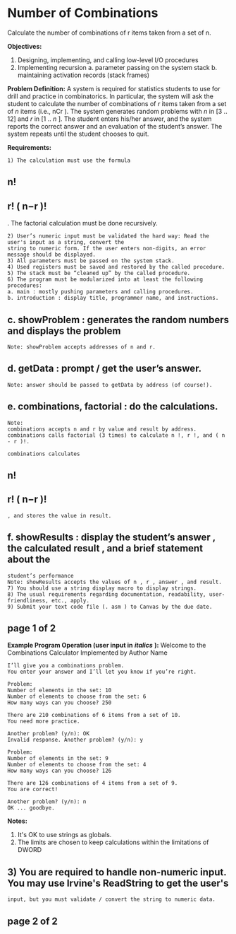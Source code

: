 # Number of Combinations
 Calculate the number of combinations of r items taken from a set of n. 

**Objectives:**
1) Designing, implementing, and calling low-level I/O procedures
2) Implementing recursion
a. parameter passing on the system stack
b. maintaining activation records (stack frames)

**Problem Definition:**
A system is required for statistics students to use for drill and practice in combinatorics. In particular, the
system will ask the student to calculate the number of combinations of _r_ items taken from a set of _n_ items
(i.e., nCr ). The system generates random problems with _n_ in [3 .. 12] and _r_ in [1 .. _n_ ]. The student enters
his/her answer, and the system reports the correct answer and an evaluation of the student’s answer. The
system repeats until the student chooses to quit.

**Requirements:**

```
1) The calculation must use the formula
```
## n!

## r! ( n−r )!

. The factorial calculation must be done recursively.

```
2) User’s numeric input must be validated the hard way: Read the user's input as a string, convert the
string to numeric form. If the user enters non-digits, an error message should be displayed.
3) All parameters must be passed on the system stack.
4) Used registers must be saved and restored by the called procedure.
5) The stack must be “cleaned up” by the called procedure.
6) The program must be modularized into at least the following procedures:
a. main : mostly pushing parameters and calling procedures.
b. introduction : display title, programmer name, and instructions.
```
## c. showProblem : generates the random numbers and displays the problem

```
Note: showProblem accepts addresses of n and r.
```
## d. getData : prompt / get the user’s answer.

```
Note: answer should be passed to getData by address (of course!).
```
## e. combinations, factorial : do the calculations.

```
Note:
combinations accepts n and r by value and result by address.
combinations calls factorial (3 times) to calculate n !, r !, and ( n - r )!.
```
```
combinations calculates
```
## n!

## r! ( n−r )!

```
, and stores the value in result.
```
## f. showResults : display the student’s answer , the calculated result , and a brief statement about the

```
student’s performance
Note: showResults accepts the values of n , r , answer , and result.
7) You should use a string display macro to display strings.
8) The usual requirements regarding documentation, readability, user-friendliness, etc., apply.
9) Submit your text code file (. asm ) to Canvas by the due date.
```
## page 1 of 2


**Example Program Operation (user input in** **_italics_** **):**
Welcome to the Combinations Calculator
Implemented by Author Name

```
I’ll give you a combinations problem.
You enter your answer and I’ll let you know if you’re right.
```
```
Problem:
Number of elements in the set: 10
Number of elements to choose from the set: 6
How many ways can you choose? 250
```
```
There are 210 combinations of 6 items from a set of 10.
You need more practice.
```
```
Another problem? (y/n): OK
Invalid response. Another problem? (y/n): y
```
```
Problem:
Number of elements in the set: 9
Number of elements to choose from the set: 4
How many ways can you choose? 126
```
```
There are 126 combinations of 4 items from a set of 9.
You are correct!
```
```
Another problem? (y/n): n
OK ... goodbye.
```
**Notes:**
1) It's OK to use strings as globals.
2) The limits are chosen to keep calculations within the limitations of DWORD

## 3) You are required to handle non-numeric input. You may use Irvine's ReadString to get the user's

```
input, but you must validate / convert the string to numeric data.
```


## page 2 of 2
